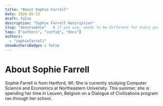 ```yaml
---
title: "About Sophie Farrell"
date: 2024-05-13
draft: false
description: "Sophie Farrell Description"
slug: "aboutsophie"   # if you use, needs to be different for every post
tags: ["authors", "config", "docs"]
authors:
  - "sophiefarrell"
showAuthorsBadges : false
---
```


# About Sophie Farrell

Sophie Farrell is from Hartford, WI. She is currently studying Computer Science and Economics at Northeastern University. This summer, she is spending her time in Leuven, Belgium on a Dialogue of Civilizations program ran through her school. 
